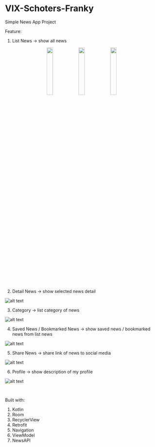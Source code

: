 # VIX-Schoters-Franky


Simple News App Project

Feature:
1. List News → show all news 

<p align="middle">
<img src="https://github.com/Darkgaze-Tech/VIX-Schoters-Franky/blob/main/UI/Home%20Top%20News.png" width=20% height=20%>
  <span> </span>
<img src="https://github.com/Darkgaze-Tech/VIX-Schoters-Franky/blob/main/UI/Home%20Latest.png" width=20% height=20%>
  <span> </span>
<img src="https://github.com/Darkgaze-Tech/VIX-Schoters-Franky/blob/main/UI/Home%20Trending.png" width=20% height=20%>
</p>
  
2. Detail News → show selected news detail

![alt text](https://github.com/Darkgaze-Tech/VIX-Schoters-Franky/blob/main/UI/Detail%20News.png)

3. Category → list category of news

![alt text](https://github.com/Darkgaze-Tech/VIX-Schoters-Franky/blob/main/UI/Categories.png)

4. Saved News / Bookmarked News → show saved news / bookmarked news from list news

![alt text](https://github.com/Darkgaze-Tech/VIX-Schoters-Franky/blob/main/UI/Favorites.png)

5. Share News → share link of news to social media

![alt text](https://github.com/Darkgaze-Tech/VIX-Schoters-Franky/blob/main/UI/Share%20News.png)

6. Profile → show description of my profile

![alt text](https://github.com/Darkgaze-Tech/VIX-Schoters-Franky/blob/main/UI/My%20Profile.png)

<br />

Built with:
1. Kotlin
2. Room
3. RecyclerView
4. Retrofit
5. Navigation
6. ViewModel
7. NewsAPI
